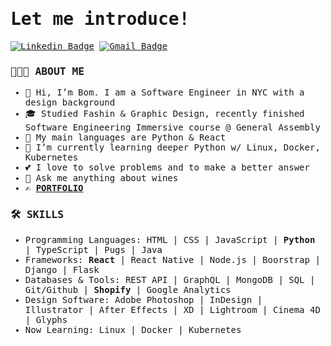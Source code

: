 <samp>
<h1> Let me introduce! </h1>

[![Linkedin Badge](https://img.shields.io/badge/-LinkedIn-blue?style=flat-square&logo=Linkedin&logoColor=white&link=https://www.linkedin.com/in/rubal-agrawal/)](https://www.linkedin.com/in/bomaprilkim/)
[![Gmail Badge](https://img.shields.io/badge/-Gmail-c14438?style=flat-square&logo=Gmail&logoColor=white&link=mailto:rubalagrawalru@gmail.com.com)](mailto:bomaprilkim@gmail.com)

<h3>👨🏻‍💻 ABOUT ME</h3>
  
- 👋 Hi, I’m Bom. I am a Software Engineer in NYC with a design background
- 🎓 Studied Fashin & Graphic Design, recently finished Software Engineering Immersive course @ General Assembly
- 📖 My main languages are Python & React
- 🌱 I’m currently learning deeper Python w/ Linux, Docker, Kubernetes
- 💕 I love to solve problems and to make a better answer
- 🍷 Ask me anything about wines
- ✍️ <strong>[PORTFOLIO](https://bom-kim.netlify.app)</strong>

<h3>🛠 SKILLS</h3>

- Programming Languages: HTML | CSS | JavaScript | <strong>Python</strong> | TypeScript | Pugs | Java
- Frameworks: <strong>React</strong> | React Native | Node.js | Boorstrap | Django | Flask
- Databases & Tools: REST API | GraphQL | MongoDB | SQL | Git/Github | <strong>Shopify</strong> | Google Analytics
- Design Software: Adobe Photoshop | InDesign | Illustrator | After Effects | XD | Lightroom | Cinema 4D | Glyphs
- Now Learning: Linux | Docker | Kubernetes
  </samp>
